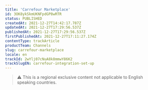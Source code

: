 ```yaml
---
title: 'Carrefour Marketplace'
id: 3OK8ykSkmUKNFpdGP8wRTR
status: PUBLISHED
createdAt: 2021-12-27T14:42:17.787Z
updatedAt: 2021-12-27T17:29:56.537Z
publishedAt: 2021-12-27T17:29:56.537Z
firstPublishedAt: 2021-12-27T17:11:27.174Z
contentType: trackArticle
productTeam: Channels
slug: carrefour-marketplace
locale: en
trackId: 2wYlj07cNuA8k8mmwY86K2
trackSlugEN: carrefour-integration-set-up
---
```


>⚠️ This is a regional exclusive content not applicable to English speaking countries.
